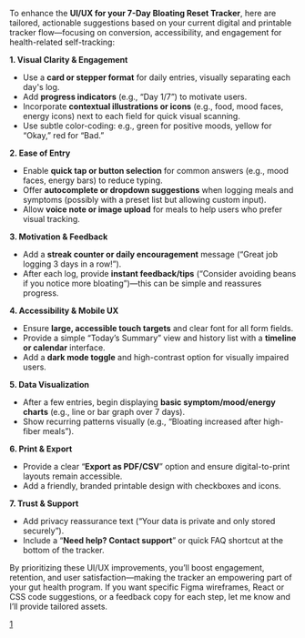 To enhance the **UI/UX for your 7-Day Bloating Reset Tracker**, here are tailored, actionable suggestions based on your current digital and printable tracker flow—focusing on conversion, accessibility, and engagement for health-related self-tracking:

**1. Visual Clarity & Engagement**
- Use a **card or stepper format** for daily entries, visually separating each day's log.
- Add **progress indicators** (e.g., “Day 1/7”) to motivate users.
- Incorporate **contextual illustrations or icons** (e.g., food, mood faces, energy icons) next to each field for quick visual scanning.
- Use subtle color-coding: e.g., green for positive moods, yellow for “Okay,” red for “Bad.”

**2. Ease of Entry**
- Enable **quick tap or button selection** for common answers (e.g., mood faces, energy bars) to reduce typing.
- Offer **autocomplete or dropdown suggestions** when logging meals and symptoms (possibly with a preset list but allowing custom input).
- Allow **voice note or image upload** for meals to help users who prefer visual tracking.

**3. Motivation & Feedback**
- Add a **streak counter or daily encouragement** message (“Great job logging 3 days in a row!”).
- After each log, provide **instant feedback/tips** (“Consider avoiding beans if you notice more bloating”)—this can be simple and reassures progress.

**4. Accessibility & Mobile UX**
- Ensure **large, accessible touch targets** and clear font for all form fields.
- Provide a simple “Today’s Summary” view and history list with a **timeline or calendar** interface.
- Add a **dark mode toggle** and high-contrast option for visually impaired users.

**5. Data Visualization**
- After a few entries, begin displaying **basic symptom/mood/energy charts** (e.g., line or bar graph over 7 days).
- Show recurring patterns visually (e.g., “Bloating increased after high-fiber meals”).

**6. Print & Export**
- Provide a clear “**Export as PDF/CSV**” option and ensure digital-to-print layouts remain accessible.
- Add a friendly, branded printable design with checkboxes and icons.

**7. Trust & Support**
- Add privacy reassurance text (“Your data is private and only stored securely”).
- Include a “**Need help? Contact support**” or quick FAQ shortcut at the bottom of the tracker.

By prioritizing these UI/UX improvements, you’ll boost engagement, retention, and user satisfaction—making the tracker an empowering part of your gut health program. If you want specific Figma wireframes, React or CSS code suggestions, or a feedback copy for each step, let me know and I’ll provide tailored assets.

[1](http://localhost:3000/bloating-recovery-roadmap/phase-1)